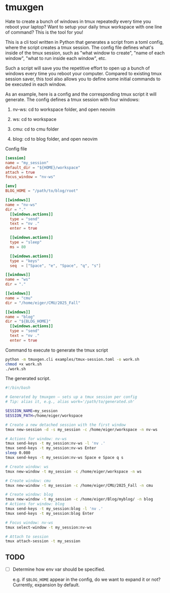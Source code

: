 # tmuxgen

Hate to create a bunch of windows in tmux repeatedly every time you reboot your laptop? Want to setup your daily tmux workspace with one line of command? This is the tool for you!

This is a cli tool written in Python that generates a script from a toml config, where the script creates a tmux session. The config file defines what's inside of the tmux session, such as "what window to create", "name of each window", "what to run inside each window", etc.

Such a script will save you the repetitive effort to open up a bunch of windows every time you reboot your computer. Compared to existing tmux session saver, this tool also allows you to define some initial commands to be executed in each window.

As an example, here is a config and the corresponding tmux script it will generate. The config defines a tmux session with four windows:

1. nv-ws: cd to workspace folder, and open neovim

2. ws: cd to workspace

3. cmu: cd to cmu folder

4. blog: cd to blog folder, and open neovim

Config file

```toml
[session]
name = "my_session"
default_dir = "${HOME}/workspace"
attach = true
focus_window = "nv-ws"

[env]
BLOG_HOME = "/path/to/blog/root"

[[windows]]
name = "nv-ws"
dir = "."
  [[windows.actions]]
  type = "send"
  text = "nv ."
  enter = true

  [[windows.actions]]
  type = "sleep"
  ms = 80

  [[windows.actions]]
  type = "keys"
  seq  = ["Space", "e", "Space", "q", "s"]

[[windows]]
name = "ws"
dir = "."

[[windows]]
name = "cmu"
dir = "/home/eiger/CMU/2025_Fall"

[[windows]]
name = "blog"
dir = "${BLOG_HOME}"
  [[windows.actions]]
  type = "send"
  text = "nv ."
  enter = true
```

Command to execute to generate the tmux script

```bash
python -m tmuxgen.cli examples/tmux-session.toml -o work.sh
chmod +x work.sh
./work.sh
```

The generated script.

```bash
#!/bin/bash

# Generated by tmuxgen – sets up a tmux session per config
# Tip: alias it, e.g., alias work='/path/to/generated.sh'

SESSION_NAME=my_session
SESSION_PATH=/home/eiger/workspace

# Create a new detached session with the first window
tmux new-session -d -s my_session -c /home/eiger/workspace -n nv-ws

# Actions for window: nv-ws
tmux send-keys -t my_session:nv-ws -l 'nv .'
tmux send-keys -t my_session:nv-ws Enter
sleep 0.080
tmux send-keys -t my_session:nv-ws Space e Space q s

# Create window: ws
tmux new-window -t my_session -c /home/eiger/workspace -n ws

# Create window: cmu
tmux new-window -t my_session -c /home/eiger/CMU/2025_Fall -n cmu

# Create window: blog
tmux new-window -t my_session -c /home/eiger/Blog/myblog/ -n blog
# Actions for window: blog
tmux send-keys -t my_session:blog -l 'nv .'
tmux send-keys -t my_session:blog Enter

# Focus window: nv-ws
tmux select-window -t my_session:nv-ws

# Attach to session
tmux attach-session -t my_session
```

## TODO

- [ ] Determine how env var should be specified.

    e.g. if `$BLOG_HOME` appear in the config, do we want to expand it or not? Currently, expansion by default.
